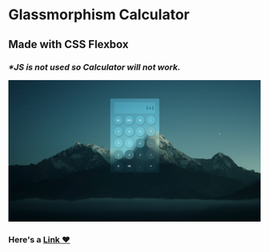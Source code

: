 # Glassmorphism Calculator

## Made with **CSS Flexbox**

### _\*JS is not used so Calculator will not work._

![Glassmorphism Calculator](./imgs/calculator.png)

### Here's a **[Link ❤](https://kalki2706.github.io/Glassmorphism-Calculator/)**
